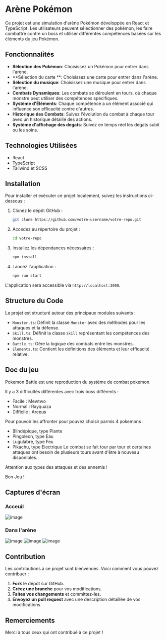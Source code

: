 # Arène Pokémon

Ce projet est une simulation d'arène Pokémon développée en React et TypeScript. Les utilisateurs peuvent sélectionner des pokémon, les faire combattre contre un boss et utiliser différentes compétences basées sur les éléments du jeu Pokémon.

## Fonctionnalités

- **Sélection des Pokémon**: Choisissez un Pokémon pour entrer dans l'arène.
- **Sélection du carte **: Choisissez une carte pour entrer dans l'arène.
- **Sélection du musique**: Choisissez une musique pour entrer dans l'arène.
- **Combats Dynamiques**: Les combats se déroulent en tours, où chaque monstre peut utiliser des compétences spécifiques.
- **Système d'Éléments**: Chaque compétence a un élément associé qui influence son efficacité contre d'autres.
- **Historique des Combats**: Suivez l'évolution du combat à chaque tour avec un historique détaillé des actions.
- **Système d'affichage des degats**: Suivez en temps réel les degats subit ou les soins.

## Technologies Utilisées

- React
- TypeScript
- Tailwind et SCSS

## Installation

Pour installer et exécuter ce projet localement, suivez les instructions ci-dessous :

1. Clonez le dépôt GitHub :
   ```bash
   git clone https://github.com/votre-username/votre-repo.git
   ```
2. Accédez au répertoire du projet :
   ```bash
   cd votre-repo
   ```
3. Installez les dépendances nécessaires :
   ```bash
   npm install
   ```
4. Lancez l'application :
   ```bash
   npm run start
   ```

L'application sera accessible via `http://localhost:3000`.

## Structure du Code

Le projet est structuré autour des principaux modules suivants :

- `Monster.ts`: Définit la classe `Monster` avec des méthodes pour les attaques et la défense.
- `Skill.ts`: Définit la classe `Skill` représentant les compétences des monstres.
- `Battle.ts`: Gère la logique des combats entre les monstres.
- `Elements.ts`: Contient les définitions des éléments et leur efficacité relative.
  
## Doc du jeu

Pokemon Battle est une reproduction du système de combat pokemon.

Il y a 3 difficultés différentes avec trois boss différents :
- Facile : Mewtwo
- Normal : Rayquaza
- Difficile : Arceus

Pour pouvoir les affronter pour pouvez choisir parmis 4 pokemons :
- Blindépique, type Plante
- Pingoleon, type Eau
- Lugulabre, type Feu
- Pikachu, type Electrique
Le combat se fait tour par tour et certaines attaques ont besoin de plusieurs tours avant d'être à nouveau disponibles.

Attention aux types des attaques et des ennemis !

Bon Jeu !

## Captures d'écran

### Acceuil
![image](https://github.com/Rederox/rpg/assets/80551691/2efef700-3d3d-45d6-a0ee-f253a06f97bc)

### Dans l'aréne
![image](https://github.com/Rederox/rpg/assets/80551691/37a313f9-f6f5-46fd-8dd1-94d6b5f3adae)
![image](https://github.com/Rederox/rpg/assets/80551691/d6ec3268-4be5-4d84-8e87-d7df4fbfe788)
![image](https://github.com/Rederox/rpg/assets/80551691/660488ec-8673-49b1-9e15-a3f8d322e11e)

## Contribution

Les contributions à ce projet sont bienvenues. Voici comment vous pouvez contribuer :

1. **Fork** le dépôt sur GitHub.
2. **Créez une branche** pour vos modifications.
3. **Faites vos changements** et committez-les.
4. **Envoyez un pull request** avec une description détaillée de vos modifications.

## Remerciements

Merci à tous ceux qui ont contribué à ce projet !
